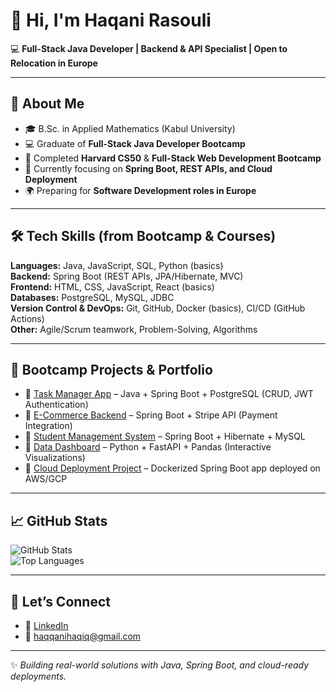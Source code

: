 # 👋 Hi, I'm Haqani Rasouli  

💻 **Full-Stack Java Developer | Backend & API Specialist | Open to Relocation in Europe**  

---

## 🚀 About Me  
- 🎓 B.Sc. in Applied Mathematics (Kabul University)  
- 💻 Graduate of **Full-Stack Java Developer Bootcamp**  
- 📘 Completed **Harvard CS50** & **Full-Stack Web Development Bootcamp**  
- 🌱 Currently focusing on **Spring Boot, REST APIs, and Cloud Deployment**  
- 🌍 Preparing for **Software Development roles in Europe**  

---

## 🛠️ Tech Skills (from Bootcamp & Courses)  
**Languages:** Java, JavaScript, SQL, Python (basics)  
**Backend:** Spring Boot (REST APIs, JPA/Hibernate, MVC)  
**Frontend:** HTML, CSS, JavaScript, React (basics)  
**Databases:** PostgreSQL, MySQL, JDBC  
**Version Control & DevOps:** Git, GitHub, Docker (basics), CI/CD (GitHub Actions)  
**Other:** Agile/Scrum teamwork, Problem-Solving, Algorithms  

---

## 📌 Bootcamp Projects & Portfolio  
- 📂 [Task Manager App](#) – Java + Spring Boot + PostgreSQL (CRUD, JWT Authentication)  
- 📂 [E-Commerce Backend](#) – Spring Boot + Stripe API (Payment Integration)  
- 📂 [Student Management System](#) – Spring Boot + Hibernate + MySQL  
- 📂 [Data Dashboard](#) – Python + FastAPI + Pandas (Interactive Visualizations)  
- 📂 [Cloud Deployment Project](#) – Dockerized Spring Boot app deployed on AWS/GCP  

---

## 📈 GitHub Stats  
![GitHub Stats](https://github-readme-stats.vercel.app/api?username=Haqani-Rasouli&show_icons=true&theme=tokyonight)  
![Top Languages](https://github-readme-stats.vercel.app/api/top-langs/?username=Haqani-Rasouli&layout=compact&theme=tokyonight)  

---

## 🤝 Let’s Connect  
- 💼 [LinkedIn](https://www.linkedin.com/in/haqani-rasouli-293aa5268/)  
- 📧 haqqanihaqiq@gmail.com  

---
✨ *Building real-world solutions with Java, Spring Boot, and cloud-ready deployments.*  
